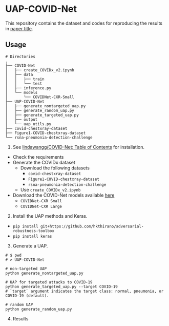 # UAP-COVID-Net
This repository contains the dataset and codes for reproducing the results in [paper title](url).

## Usage

```
# Directories
.
├── COVID-Net
│   ├── create_COVIDx_v2.ipynb
│   ├── data
│   │   ├── train
│   │   └── test
│   ├── inference.py
│   └── models
│       └── COVIDNet-CXR-Small
├── UAP-COVID-Net
│   ├── generate_nontargeted_uap.py
│   ├── generate_random_uap.py
│   ├── generate_targeted_uap.py
│   ├── output
│   └── uap_utils.py
├── covid-chestxray-dataset
├── Figure1-COVID-chestxray-dataset
└── rsna-pneumonia-detection-challenge
```

1. See [lindawangg/COVID-Net: Table of Contents](https://github.com/lindawangg/COVID-Net#table-of-contents) for installation.
- Check the requirements
- Generate the COVIDx dataset
  - Download the following datasets
    - `covid-chestxray-dataset`
    - `Figure1-COVID-chestxray-dataset`
    - `rsna-pneumonia-detection-challenge`
  - Use `create_COVIDx_v2.ipynb`
- Download the COVID-Net models available [here](https://github.com/lindawangg/COVID-Net/blob/master/docs/models.md)
  - `COVIDNet-CXR Small`
  - `COVIDNet-CXR Large`

2. Install the UAP methods and Keras.
- `pip install git+https://github.com/hkthirano/adversarial-robustness-toolbox`
- `pip install keras`

3. Generate a UAP.

```
# $ pwd
# > UAP-COVID-Net

# non-targeted UAP
python generate_nontargeted_uap.py

# UAP for targeted attacks to COVID-19
python generate_targeted_uap.py --target COVID-19 
# `target` argument indicates the target class: normal, pneumonia, or COVID-19 (default).

# random UAP
python generate_random_uap.py
```

4. Results
